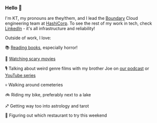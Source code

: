 ### Hello 👋

I'm KT, my pronouns are they/them, and I lead the [Boundary](https://www.boundaryproject.io/) Cloud engineering team at [HashiCorp](https://www.hashicorp.com/about). To see the rest of my work in tech, check [LinkedIn](linkedin.com/in/katie-simmons/) - it's all infrastructure and reliability!

Outside of work, I love:

📚 [Reading books](https://app.thestorygraph.com/profile/annihilatrix), especially horror!

📼 [Watching scary movies](https://letterboxd.com/annihilatrix)

🎙️ Talking about weird genre films with my brother Joe on [our podcast](https://genre-fans.simplecast.com/) or [YouTube series](https://www.youtube.com/channel/UC-w2WHonq9Xn_yarLGOgDrg)

💀 Walking around cemeteries

🚲 Riding my bike, preferably next to a lake

♐ Getting way too into astrology and tarot

🍜 Figuring out which restaurant to try this weekend
